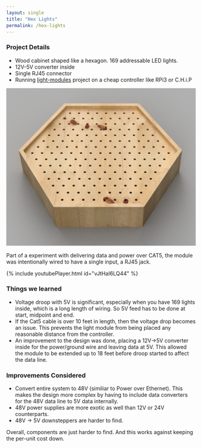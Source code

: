 ```yaml
---
layout: single
title: "Hex Lights"
permalink: /hex-lights
---
```


### Project Details

* Wood cabinet shaped like a hexagon.  169 addressable LED lights.
* 12V-5V converter inside
* Single RJ45 connector
* Running [light-modules](http://github.com/sixsecondmonks/light-modules) project on a cheap controller like RPi3 or C.H.i.P

![Inside the tent](/assets/images/hex-light/hexlight-model.png)

Part of a experiment with delivering data and power over CAT5, the module was intentionally wired to have a single input, a RJ45 jack.

{% include youtubePlayer.html id="vJtHaI6LQ44" %}

### Things we learned

* Voltage droop with 5V is significant, especially when you have 169 lights inside, which is a long length of wiring.  So 5V feed has to be done at start, midpoint and end.
* If the Cat5 cable is over 10 feet in length, then the voltage drop becomes an issue.  This prevents the light module from being placed any reasonable distance from the controller.
* An improvement to the design was done, placing a 12V->5V converter inside for the power/ground wire and leaving data at 5V.  This allowed the module to be extended up to 18 feet before droop started to affect the data line.

### Improvements Considered

* Convert entire system to 48V (similiar to Power over Ethernet).  This makes the design more complex by having to include data converters for the 48V data line to 5V data internally.  
* 48V power supplies are more exotic as well than 12V or 24V counterparts.
* 48V -> 5V downsteppers are harder to find.

Overall, components are just harder to find.  And this works against keeping the per-unit cost down.